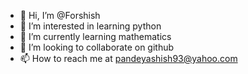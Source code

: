 - 👋 Hi, I’m @Forshish
- 👀 I’m interested in learning python
- 🌱 I’m currently learning mathematics
- 💞️ I’m looking to collaborate on github
- 📫 How to reach me at pandeyashish93@yahoo.com

<!---
Forshish/Forshish is a ✨ special ✨ repository because its `README.md` (this file) appears on your GitHub profile.
You can click the Preview link to take a look at your changes.
--->
